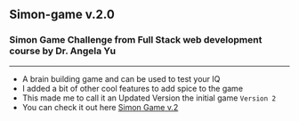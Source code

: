 ## Simon-game v.2.0
### Simon Game Challenge from Full Stack web development course by Dr. Angela Yu
---
- A brain building game and can be used to test your IQ 
- I added a bit of other cool features to add spice to the game
- This made me to call it an Updated Version the initial game `Version 2`
- You can check it out here [Simon Game v.2]("https://")
